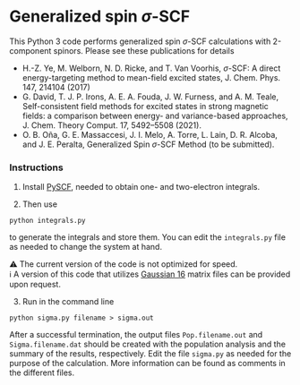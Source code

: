 # Generalized spin $\sigma$-SCF
This Python 3 code performs generalized spin $\sigma$-SCF calculations with 2-component spinors. 
Please see these publications for details
+ H.-Z. Ye, M. Welborn, N. D. Ricke, and T. Van Voorhis, $\sigma$-SCF: A direct energy-targeting
method to mean-field excited states, J. Chem. Phys. 147, 214104 (2017)
+ G. David, T. J. P. Irons, A. E. A. Fouda, J. W. Furness, and A. M. Teale, Self-consistent
field methods for excited states in strong magnetic fields: a comparison between energy-
and variance-based approaches, J. Chem. Theory Comput. 17, 5492–5508 (2021).
+ O. B. Oña, G. E. Massaccesi, J. I. Melo, A. Torre, L. Lain, D. R. Alcoba, and
  J. E. Peralta, Generalized Spin $\sigma$-SCF Method (to be submitted).

### Instructions  
1) Install [PySCF](https://pyscf.org), needed to obtain one- and two-electron integrals.

2) Then use
```
python integrals.py
```
to generate the integrals and store them. You can edit the `integrals.py` file as needed to change the system at hand.

⚠️ The current version of the code is not optimized for speed.<br>
ℹ️ A version of this code that utilizes [Gaussian 16](https://gaussian.com/gaussian16/) matrix files can be provided upon request.<br>

3) Run in the command line
```
python sigma.py filename > sigma.out
```
After a successful termination, the output files `Pop.filename.out`  and `Sigma.filename.dat` should be created with the population analysis and the summary of the results, respectively. Edit the file `sigma.py` as needed for the purpose of the calculation. More information can be found as comments in the different files.



